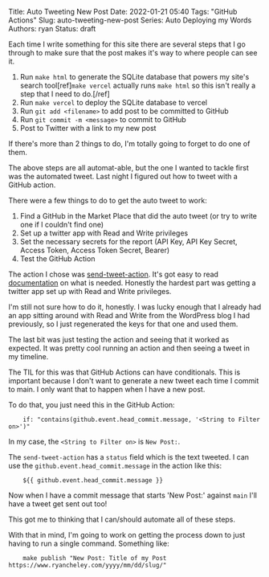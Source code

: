 Title: Auto Tweeting New Post
Date: 2022-01-21 05:40
Tags: "GitHub Actions"
Slug: auto-tweeting-new-post
Series: Auto Deploying my Words
Authors: ryan
Status: draft

Each time I write something for this site there are several steps that I go through to make sure that the post makes it's way to where people can see it.

1. Run `make html` to generate the SQLite database that powers my site's search tool[ref]`make vercel` actually runs `make html` so this isn't really a step that I need to do.[/ref]
2. Run `make vercel` to deploy the SQLite database to vercel
3. Run `git add <filename>` to add post to be committed to GitHub
4. Run `git commit -m <message>` to commit to GitHub
5. Post to Twitter with a link to my new post

If there's more than 2 things to do, I'm totally going to forget to do one of them.

The above steps are all automat-able, but the one I wanted to tackle first was the automated tweet. Last night I figured out how to tweet with a GitHub action.

There were a few things to do to get the auto tweet to work:

1. Find a GitHub in the Market Place that did the auto tweet (or try to write one if I couldn't find one)
2. Set up a twitter app with Read and Write privileges
3. Set the necessary secrets for the report (API Key, API Key Secret, Access Token, Access Token Secret, Bearer)
4. Test the GitHub Action

The action I chose was [send-tweet-action](https://github.com/ethomson/send-tweet-action). It's got easy to read [documentation](https://github.com/ethomson/send-tweet-action/blob/main/README.md) on what is needed. Honestly the hardest part was getting a twitter app set up with Read and Write privileges.

I'm still not sure how to do it, honestly. I was lucky enough that I already had an app sitting around with Read and Write from the WordPress blog I had previously, so I just regenerated the keys for that one and used them.

The last bit was just testing the action and seeing that it worked as expected. It was pretty cool running an action and then seeing a tweet in my timeline.

The TIL for this was that GitHub Actions can have conditionals. This is important because I don't want to generate a new tweet each time I commit to main. I only want that to happen when I have a new post.

To do that, you just need this in the GitHub Action:

```
    if: "contains(github.event.head_commit.message, '<String to Filter on>')"
```

In my case, the `<String to Filter on>` is `New Post:`.

The `send-tweet-action` has a `status` field which is the text tweeted. I can use the `github.event.head_commit.message` in the action like this:

```
    ${{ github.event.head_commit.message }}
```

Now when I have a commit message that starts 'New Post:' against `main` I'll have a tweet get sent out too!

This got me to thinking that I can/should automate all of these steps.

With that in mind, I'm going to work on getting the process down to just having to run a single command. Something like:

```
    make publish "New Post: Title of my Post https://www.ryancheley.com/yyyy/mm/dd/slug/"
```
